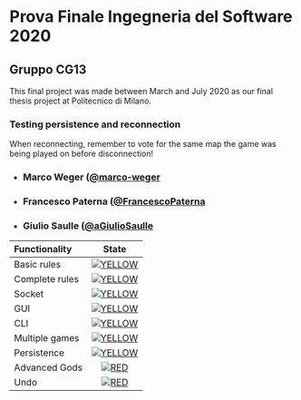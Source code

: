 
# Prova Finale Ingegneria del Software 2020
## Gruppo CG13

This final project was made between March and July 2020 as our final thesis project at Politecnico di Milano. <br>
<!-- TODO: add final score -->
<!--
## How to start JARs

You can find them under "Deliverables/JARs"

### GUI.jar
Just download it and use

java --module-path PATHTOJAVAFX --add-modules=javafx.controls,javafx.fxml,javafx.graphics -jar GUI.jar YOURIP

### CLI.jar
Download it and use

java -jar CLI.jar YOURIP
### SERVER.jar
Download it and use

java -jar SERVER.jar YOURIP

Where YOURIP is the IP of the computer which is running the Jar.
If you lunch the jars on different PCs, all IPs will be different.
You will be asked the Server IP once the jar has been launched correctly.

PATHTOJAVAFX is the path to JavaFX 12 (the lib folder!!) and changes depending on where you saved your JavaFX on your PC.
-->
### Testing persistence and reconnection
When reconnecting, remember to vote for the same map the game was being played on before disconnection!

- ###       Marco Weger ([@marco-weger](https://github.com/marco-weger)
- ###       Francesco Paterna ([@FrancescoPaterna](https://github.com/FrancescoPaterna)
- ###       Giulio Saulle ([@aGiulioSaulle](https://github.com/GiulioSaulle)

| Functionality | State |
|:-----------------------|:------------------------------------:|
| Basic rules | [![YELLOW](https://placehold.it/15/ffdd00/ffdd00)](#) |
| Complete rules | [![YELLOW](https://placehold.it/15/ffdd00/ffdd00)](#) |
| Socket | [![YELLOW](https://placehold.it/15/ffdd00/ffdd00)](#) |
| GUI | [![YELLOW](https://placehold.it/15/ffdd00/ffdd00)](#) |
| CLI | [![YELLOW](https://placehold.it/15/ffdd00/ffdd00)](#)|
| Multiple games | [![YELLOW](https://placehold.it/15/ffdd00/ffdd00)](#) |
| Persistence | [![YELLOW](https://placehold.it/15/ffdd00/ffdd00)](#) |
| Advanced Gods | [![RED](https://placehold.it/15/f03c15/f03c15)](#) |
| Undo | [![RED](https://placehold.it/15/f03c15/f03c15)](#) |

<!--
[![RED](https://placehold.it/15/f03c15/f03c15)](#)
[![YELLOW](https://placehold.it/15/ffdd00/ffdd00)](#)
[![GREEN](https://placehold.it/15/44bb44/44bb44)](#)
-->


